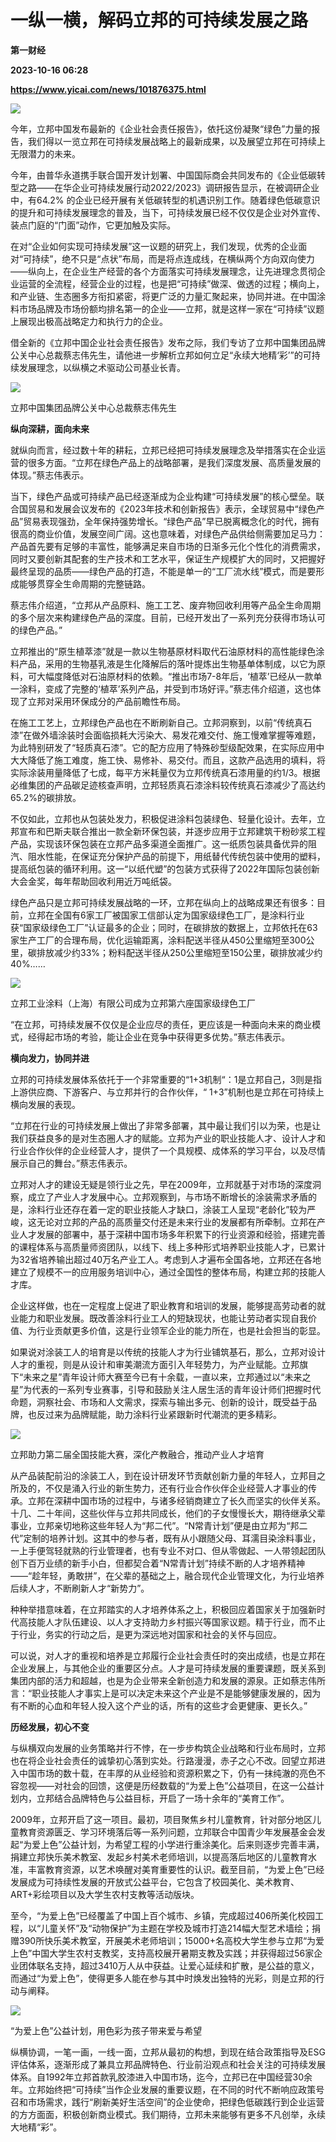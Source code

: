 # 一纵一横，解码立邦的可持续发展之路
**第一财经**

**2023-10-16 06:28**

**https://www.yicai.com/news/101876375.html**

![](https://imgcdn.yicai.com/uppics/slides/2023/10/75446dd8fb756ccbc95a11984b3196b4.jpg)

今年，立邦中国发布最新的《企业社会责任报告》，依托这份凝聚“绿色”力量的报告，我们得以一览立邦在可持续发展战略上的最新成果，以及展望立邦在可持续上无限潜力的未来。

今年，由普华永道携手联合国开发计划署、中国国际商会共同发布的《企业低碳转型之路——在华企业可持续发展行动2022/2023》调研报告显示，在被调研企业中，有64.2% 的企业已经开展有关低碳转型的机遇识别工作。随着绿色低碳意识的提升和可持续发展理念的普及，当下，可持续发展已经不仅仅是企业对外宣传、装点门庭的“门面”动作，它更加触及实际。

在对“企业如何实现可持续发展”这一议题的研究上，我们发现，优秀的企业面对“可持续”，绝不只是“点状”布局，而是将点连成线，在横纵两个方向双向使力——纵向上，在企业生产经营的各个方面落实可持续发展理念，让先进理念贯彻企业运营的全流程，经营企业的过程，也是把“可持续”做深、做透的过程；横向上，和产业链、生态圈多方衔扣紧密，将更广泛的力量汇聚起来，协同并进。在中国涂料市场品牌及市场份额均排名第一的企业——立邦，就是这样一家在“可持续”议题上展现出极高战略定力和执行力的企业。

借全新的《立邦中国企业社会责任报告》发布之际，我们专访了立邦中国集团品牌公关中心总裁蔡志伟先生，请他进一步解析立邦如何立足“永续大地精‘彩’”的可持续发展理念，以纵横之术驱动公司基业长青。

![](https://imgcdn.yicai.com/uppics/images/2023/10/a8ae6673799d6938f8f212a75df99e4e.jpg)

立邦中国集团品牌公关中心总裁蔡志伟先生

**纵向深耕，面向未来**

就纵向而言，经过数十年的耕耘，立邦已经把可持续发展理念及举措落实在企业运营的很多方面。“立邦在绿色产品上的战略部署，是我们深度发展、高质量发展的体现。”蔡志伟表示。

当下，绿色产品或可持续产品已经逐渐成为企业构建“可持续发展”的核心壁垒。联合国贸易和发展会议发布的《2023年技术和创新报告》表示，全球贸易中“绿色产品”贸易表现强劲，全年保持强势增长。“绿色产品”早已脱离概念化的时代，拥有很高的商业价值，发展空间广阔。这也意味着，对绿色产品供给侧需要加足马力：产品首先要有足够的丰富性，能够满足来自市场的日渐多元化个性化的消费需求，同时又要创新其配套的生产技术和工艺水平，保证生产规模扩大的同时，又把握好最终呈现的品质——绿色产品的打造，不能是单一的“工厂流水线”模式，而是要形成能够贯穿全生命周期的完整链路。

蔡志伟介绍道，“立邦从产品原料、施工工艺、废弃物回收利用等产品全生命周期的多个层次来构建绿色产品的深度。目前，已经开发出了一系列充分获得市场认可的绿色产品。”

立邦推出的“原生植萃漆”就是一款以生物基原材料取代石油原材料的高性能绿色涂料产品，采用的生物基乳液是生化降解后的落叶提炼出生物基单体制成，以它为原料，可大幅度降低对石油原材料的依赖。“推出市场7-8年后，‘植萃’已经从一款单一涂料，变成了完整的‘植萃’系列产品，并受到市场好评。”蔡志伟介绍道，这也体现了立邦对采用环保成分的产品前瞻性布局。

在施工工艺上，立邦绿色产品也在不断刷新自己。立邦洞察到，以前“传统真石漆”在做外墙涂装时会面临损耗大污染大、易发花难交付、施工慢难掌握等难题，为此特别研发了“轻质真石漆”。它的配方应用了特殊砂型级配效果，在实际应用中大大降低了施工难度，施工快、易修补、易交付。而且，这款产品选用的填料，将实际涂装用量降低了七成，每平方米耗量仅为立邦传统真石漆用量的约1/3。根据必维集团的产品碳足迹核查声明，立邦轻质真石漆涂料较传统真石漆减少了高达约65.2%的碳排放。

不仅如此，立邦也从包装处发力，积极促进涂料包装绿色、轻量化设计。去年，立邦宣布和巴斯夫联合推出一款全新环保包装，并逐步应用于立邦建筑干粉砂浆工程产品，实现该环保包装在立邦产品多渠道全面推广。这一纸质包装具备优异的阻汽、阻水性能，在保证充分保护产品的前提下，用纸替代传统包装中使用的塑料，提高纸包装的循环利用。这一“以纸代塑”的包装方式获得了2022年国际包装创新大会金奖，每年帮助回收利用近万吨纸袋。

绿色产品只是立邦可持续发展战略的一环，立邦在纵向上的战略成果还有很多：目前，立邦在全国有6家工厂被国家工信部认定为国家级绿色工厂，是涂料行业获“国家级绿色工厂”认证最多的企业；同时，在碳排放的数据上，立邦依托在63家生产工厂的合理布局，优化运输距离，涂料配送半径从450公里缩短至300公里，碳排放减少约33%；粉料配送半径从250公里缩短至150公里，碳排放减少约40%……

![](https://imgcdn.yicai.com/uppics/images/2023/10/1fce5a2b348308e5c7a3ea7f6e3cabf5.jpg)

立邦工业涂料（上海）有限公司成为立邦第六座国家级绿色工厂

“在立邦，可持续发展不仅仅是企业应尽的责任，更应该是一种面向未来的商业模式，经得起市场的考验，能让企业在竞争中获得更多优势。”蔡志伟表示。

**横向发力，协同并进**

立邦的可持续发展体系依托于一个非常重要的“1+3机制“：1是立邦自己，3则是指上游供应商、下游客户、与立邦并行的合作伙伴，“ 1+3”机制也是立邦在可持续上横向发展的表现。

“立邦在行业的可持续发展上做出了非常多部署，其中最让我们引以为荣，也是让我们获益良多的是对生态圈人才的赋能。立邦为产业的职业技能人才、设计人才和行业合作伙伴的企业经营人才，提供了一个具规模、成体系的学习平台，以及尽情展示自己的舞台。”蔡志伟表示。

立邦对人才的建设无疑是领行业之先，早在2009年，立邦就基于对市场的深度洞察，成立了产业人才发展中心。立邦观察到，与市场不断增长的涂装需求矛盾的是，涂料行业还存在着一定的职业技能人才缺口，涂装工人呈现“老龄化”较为严峻，这无论对立邦的产品的高质量交付还是未来行业的发展都有所牵制。立邦在产业人才发展的部署中，基于深耕中国市场多年积累下的行业资源和经验，搭建完善的课程体系与高质量师资团队，以线下、线上多种形式培养职业技能人才，已累计为32省培养输出超过40万名产业工人。考虑到人才遍布全国各地，立邦还在各地建立了规模不一的应用服务培训中心，通过全国性的整体布局，构建立邦的技能人才库。

企业这样做，也在一定程度上促进了职业教育和培训的发展，能够提高劳动者的就业能力和职业发展。既改善涂料行业工人的短缺现状，也能让劳动者实现自我价值、为行业贡献更多价值，这是行业领军企业的能力所在，也是社会担当的彰显。

如果说对涂装工人的培育是以传统的技能人才为行业铺筑基石，那么，立邦对设计人才的重视，则是从设计和审美潮流方面引入年轻势力，为产业赋能。立邦旗下“未来之星”青年设计师大赛至今已有十余载，一直以来，立邦通过以“未来之星”为代表的一系列专业赛事，引导和鼓励关注人居生活的青年设计师们把握时代命题，洞察社会、市场和人文需求，探索与输出多元、创新的设计，既受益于品牌，也反过来为品牌赋能，助力涂料行业紧跟新时代潮流的更多精彩。

![](https://imgcdn.yicai.com/uppics/images/2023/10/6ee6779d3c6b051b6f06afe282375075.jpg)

立邦助力第二届全国技能大赛，深化产教融合，推动产业人才培育

从产品装配前沿的涂装工人，到在设计研发环节贡献创新力量的年轻人，立邦目之所及的，不仅是涌入行业的新生势力，还有行业合作伙伴企业经营人才事业的传承。立邦在深耕中国市场的过程中，与诸多经销商建立了长久而坚实的伙伴关系。十几、二十年间，这些伙伴与立邦共同成长，他们的子女慢慢长大，期待继承父辈事业，立邦亲切地称这些年轻人为“邦二代”。“N常青计划”便是由立邦为“邦二代”定制的培养计划。这其中的参与者，既有从小跟随父母、耳濡目染涂料事业，一上手便驾轻就熟的行业管理者，也有专业不对口、但从零做起、一人带领起团队创下百万业绩的新手小白，但都契合着“N常青计划”持续不断的人才培养精神——“趁年轻，勇敢拼”，在父辈的基础之上，融合现代企业管理文化，为行业培养后续人才，不断刷新人才“新势力”。

种种举措意味着，在立邦踏实的人才培养体系之上，积极回应着国家关于加强新时代高技能人才队伍建设、以人才支持助力乡村振兴等国家议题。精于行业，而不止于行业，务实的行动之后，是更为深远地对国家和社会的关怀与回应。

可以说，对人才的重视和培养是立邦履行企业社会责任时的突出成绩，也是立邦在企业发展上，与其他企业的重要区分点。人才是可持续发展的重要课题，既关系到集团内部的活力和超越，也是为企业带来全新创造力和发展的源泉。正如蔡志伟所言：“职业技能人才事实上是可以决定未来这个产业是不是能够健康发展的，因为有不断的心血和年轻人投入这个产业的话，所有的这些才会更健康、更长久。”

**历经发展，初心不变**

与纵横双向发展的业务策略并行不悖，在一步步构筑企业战略和行业布局时，立邦也在将企业社会责任的诚挚初心落到实处。行路漫漫，赤子之心不改。回望立邦进入中国市场的数十载，在丰厚的从业经验和资源积累之下，仍有一抹纯澈的亮色不容忽视——对社会的回馈，这便是历经数载的“为爱上色”公益项目，在这一公益计划内，立邦结合品牌特色与公益目标，开启了一场十余年的“美育工作”。

2009年，立邦开启了这一项目。最初，项目聚焦乡村儿童教育，针对部分地区儿童教育资源匮乏、学习环境落后等一系列问题，立邦联合中国青少年发展基金会发起“为爱上色”公益计划，为希望工程的小学进行重涂美化。后来则逐步完善丰满，捐建立邦快乐美术教室、发起乡村美术老师培训，以提高落后地区的儿童教育水准，丰富教育资源，以艺术唤醒对美育重要性的认识。截至目前，“为爱上色”已经发展成为可持续性发展的开放式公益平台，它包含了校园美化、美术教育、ART+彩绘项目以及大学生农村支教等活动版块。

至今，“为爱上色”已经覆盖了中国上百个城市、乡镇，完成超过406所美化校园工程，以“儿童关怀”及“动物保护”为主题在学校及城市打造214幅大型艺术墙绘；捐赠390所快乐美术教室，开展美术老师培训；15000+名高校大学生参与立邦“为爱上色”中国大学生农村支教奖，支持高校展开暑期支教及实践；并获得超过56家企业团体联名支持，超过3410万人从中获益。让爱心延续和扩散，是公益的意义，而通过“为爱上色”，使得更多人能在参与其中时焕发出独特的光彩，则是立邦的行动与阐释。

![](https://imgcdn.yicai.com/uppics/images/2023/10/04346e816887fc0db30d85683810cef5.jpg)

“为爱上色”公益计划，用色彩为孩子带来爱与希望

纵横协调，一笔一画，一线一面，立邦从最初的构想，到现在结合政策指导及ESG评估体系，逐渐形成了兼具立邦品牌特色、行业前沿观点和社会关注的可持续发展体系。自1992年立邦首款乳胶漆进入中国市场，迄今，立邦已在中国经营30余年。立邦始终把“可持续”当作企业发展的重要议题，在不同的时代不断响应政策号召和市场需求，践行“刷新美好生活空间”的企业使命，把绿色低碳践行到企业运营的方方面面，积极创新商业模式。我们期待，立邦未来能够有更多不凡创举，永续大地精“彩”。
